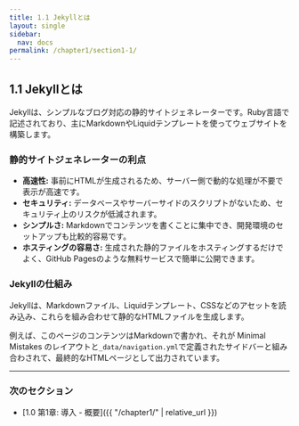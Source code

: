 ```yaml
---
title: 1.1 Jekyllとは
layout: single
sidebar:
  nav: docs
permalink: /chapter1/section1-1/
---
```


## 1.1 Jekyllとは

Jekyllは、シンプルなブログ対応の静的サイトジェネレーターです。Ruby言語で記述されており、主にMarkdownやLiquidテンプレートを使ってウェブサイトを構築します。

### 静的サイトジェネレーターの利点

* **高速性:** 事前にHTMLが生成されるため、サーバー側で動的な処理が不要で表示が高速です。
* **セキュリティ:** データベースやサーバーサイドのスクリプトがないため、セキュリティ上のリスクが低減されます。
* **シンプルさ:** Markdownでコンテンツを書くことに集中でき、開発環境のセットアップも比較的容易です。
* **ホスティングの容易さ:** 生成された静的ファイルをホスティングするだけでよく、GitHub Pagesのような無料サービスで簡単に公開できます。

### Jekyllの仕組み

Jekyllは、Markdownファイル、Liquidテンプレート、CSSなどのアセットを読み込み、これらを組み合わせて静的なHTMLファイルを生成します。

例えば、このページのコンテンツはMarkdownで書かれ、それが Minimal Mistakes のレイアウトと`_data/navigation.yml`で定義されたサイドバーと組み合わされて、最終的なHTMLページとして出力されています。

---

### 次のセクション

* [1.0 第1章: 導入 - 概要]({{ "/chapter1/" | relative_url }})